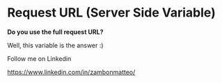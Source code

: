 # Request URL (Server Side Variable)
**Do you use the full request URL?**

Well, this variable is the answer :)

Follow me on Linkedin

https://www.linkedin.com/in/zambonmatteo/
